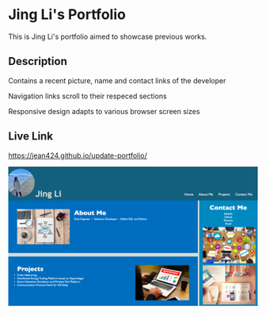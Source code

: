 # Jing Li's Portfolio

This is Jing Li's portfolio aimed to showcase previous works.

## Description

Contains a recent picture, name and contact links of the developer

Navigation links scroll to their respeced sections

Responsive design adapts to various browser screen sizes

## Live Link

https://jean424.github.io/update-portfolio/

![Screenshot of deployed application](./assets/images/ScreenShot.png)

